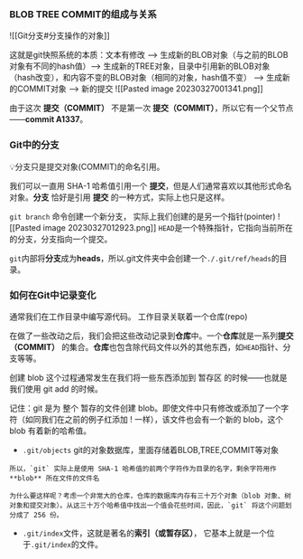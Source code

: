 ### BLOB TREE COMMIT的组成与关系
![[Git分支#分支操作的对象]]

这就是git快照系统的本质：文本有修改 --> 生成新的BLOB对象（与之前的BLOB对象有不同的hash值）--> 生成新的TREE对象，目录中引用新的BLOB对象（hash改变），和内容不变的BLOB对象（相同的对象，hash值不变） --> 生成新的COMMIT对象  -->   新的提交
![[Pasted image 20230327001341.png]]

由于这次 **提交（COMMIT）** 不是第一次 **提交（COMMIT）**，所以它有一个父节点——**commit A1337**。

### Git中的分支

💡分支只是提交对象(COMMIT)的命名引用。 

我们可以一直用 SHA-1 哈希值引用一个 **提交**，但是人们通常喜欢以其他形式命名对象。**分支** 恰好是引用 **提交** 的一种方式，实际上也只是这样。

`git branch` 命令创建一个新分支， 实际上我们创建的是另一个指针(pointer)
![[Pasted image 20230327012923.png]]
`HEAD`是一个特殊指针，它指向当前所在的分支，分支指向一个提交。

`git`内部将**分支**成为**heads**，所以.git文件夹中会创建一个`./.git/ref/heads`的目录。

### 如何在Git中记录变化
通常我们在工作目录中编写源代码。 工作目录关联着一个仓库(repo)

在做了一些改动之后，我们会把这些改动记录到**仓库**中。一个**仓库**就是一系列**提交（COMMIT）** 的集合。**仓库**也包含除代码文件以外的其他东西，如`HEAD`指针、分支等等。

创建 blob 这个过程通常发生在我们将一些东西添加到 暂存区 的时候——也就是我们使用 git add 的时候。

记住：git 是为 整个 暂存的文件创建 blob。即使文件中只有修改或添加了一个字符（如同我们在之前的例子红添加 ! 一样），该文件也会有一个新的 blob，这个 blob 有着新的哈希值。

- `.git/objects` git的对象数据库，里面存储着BLOB,TREE,COMMIT等对象
```
所以，`git` 实际上是使用 SHA-1 哈希值的前两个字符作为目录的名字，剩余字符用作 **blob** 所在文件的文件名

为什么要这样呢？考虑一个非常大的仓库，仓库的数据库内存有三十万个对象（blob 对象、树对象和提交对象）。从这三十万个哈希值中找出一个值会花些时间，因此，`git` 将这个问题划分成了 256 份。
```
- `.git/index`文件，这就是著名的**索引（或暂存区）**， 它基本上就是一个位于`.git/index`的文件。